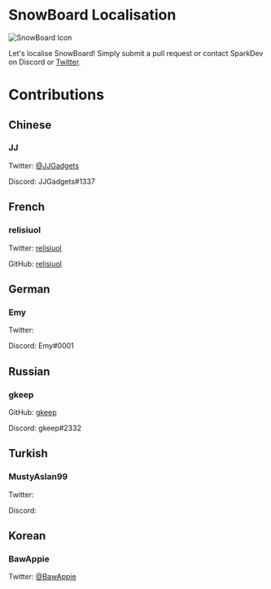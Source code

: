 # SnowBoard Localisation
![SnowBoard Icon](https://i.imgur.com/du1jZL7.png)

Let's localise SnowBoard!
Simply submit a pull request or contact SparkDev on Discord or [Twitter][ST].

# Contributions

## Chinese
### JJ
Twitter: [@JJGadgets][JJT]

Discord: JJGadgets#1337

## French
### relisiuol
Twitter: [relisiuol](https://twitter.com/relisiuol)

GitHub: [relisiuol](https://github.com/relisiuol)

## German
### Emy
Twitter:

Discord: Emy#0001

## Russian
### gkeep
GitHub: [gkeep](https://github.com/gkeep)

Discord: gkeep#2332

## Turkish
### MustyAslan99
Twitter:

Discord:

## Korean
### BawAppie
Twitter: [@BawAppie](https://tiwtter.com/BawAppie)

[ST]: https://twitter.com/SparkDev_ "Spark's Twitter"
[JJT]: https://twitter.com/JJGadgets "JJ's Twitter"
